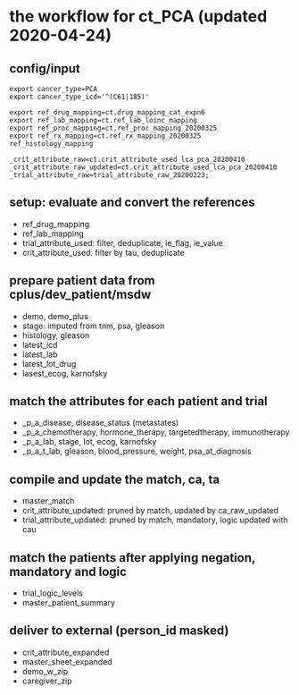 # the workflow for ct_PCA (updated 2020-04-24)
## config/input
```
export cancer_type=PCA
export cancer_type_icd='^(C61|185)'

export ref_drug_mapping=ct.drug_mapping_cat_expn6
export ref_lab_mapping=ct.ref_lab_loinc_mapping
export ref_proc_mapping=ct.ref_proc_mapping_20200325
export ref_rx_mapping=ct.ref_rx_mapping_20200325
ref_histology_mapping

_crit_attribute_raw=ct.crit_attribute_used_lca_pca_20200410
_crit_attribute_raw_updated=ct.crit_attribute_used_lca_pca_20200410
_trial_attribute_raw=trial_attribute_raw_20200223;
```
## setup: evaluate and convert the references
* ref_drug_mapping
* ref_lab_mapping
* trial_attribute_used: filter, deduplicate, ie_flag, ie_value
* crit_attribute_used: filter by tau, deduplicate

## prepare patient data from cplus/dev_patient/msdw
* demo, demo_plus
* stage: imputed from tnm, psa, gleason
* histology, gleason
* latest_icd
* latest_lab
* latest_lot_drug
* lasest_ecog, karnofsky

## match the attributes for each patient and trial
* _p_a_disease, disease_status (metastates)
* _p_a_chemotherapy, hormone_therapy, targetedtherapy, immunotherapy
* _p_a_lab, stage, lot, ecog, karnofsky
* _p_a_t_lab, gleason, blood_pressure, weight, psa_at_diagnosis

## compile and update the match, ca, ta
* master_match
* crit_attribute_updated: pruned by match, updated by ca_raw_updated
* trial_attribute_updated: pruned by match, mandatory, logic updated with cau

## match the patients after applying negation, mandatory and logic
* trial_logic_levels
* master_patient_summary

## deliver to external (person_id masked)
* crit_attribute_expanded
* master_sheet_expanded
* demo_w_zip
* caregiver_zip

